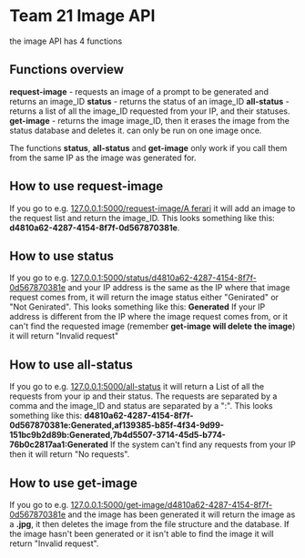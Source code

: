 # Team 21 Image API
the image API has 4 functions
## Functions overview 

**request-image** - requests an image of a prompt to be generated and returns an image_ID
**status** - returns the status of an image_ID
**all-status** - returns a list of all the image_ID requested from your IP, and their statuses.
**get-image** - returns the image image_ID, then it erases the image from the status database and deletes it. can only be run on one image once.

The functions **status**, **all-status** and  **get-image** only work if you call them from the same IP as the image was generated for.

## How to use request-image

If you go to e.g. <u>127.0.0.1:5000/request-image/A ferari</u> it will add an image to the request list and return the image_ID. This looks something like this: 
**d4810a62-4287-4154-8f7f-0d567870381e**.


## How to use status

If you go to e.g. <u>127.0.0.1:5000/status/d4810a62-4287-4154-8f7f-0d567870381e</u> and your IP address is the same as the IP where that image request comes from, it will return the image status either "Genirated" or  "Not Genirated". This looks something like this:
**Generated**
If your IP address is different from the IP where the image request comes from, or it can't find the requested image (remember **get-image will delete the image**) it will return "Invalid request"

## How to use all-status

If you go to e.g. <u>127.0.0.1:5000/all-status</u> it will return a List of all the requests from your ip and their status. The requests are separated by a comma and the image_ID and status are separated by a ":". This looks something like this:
**d4810a62-4287-4154-8f7f-0d567870381e:Generated,af139385-b85f-4f34-9d99-151bc9b2d89b:Generated,7b4d5507-3714-45d5-b774-76b0c2817aa1:Generated**
If the system can't find any requests from your IP then it will return "No requests".

## How to use get-image
If you go to e.g. <u>127.0.0.1:5000/get-image/d4810a62-4287-4154-8f7f-0d567870381e</u> and the image has been generated it will return the image as a **.jpg**, it then deletes the image from the file structure and the database. If the image hasn't been generated or it isn't able to find the image it will return "Invalid request".